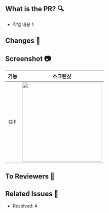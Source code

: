 ## What is the PR? 🔍
<!-- 아래 리스트를 지우고, 작업하게 된 배경을 적어주세요. -->
 - 작업 내용 1

## Changes 📝
<!-- 작업 내용 및 덧붙이고 싶은 내용이 있다면! -->

## Screenshot 📷
<!-- 작업한 화면이 있다면 스크린 샷으로 첨부해주세요.(선택!) -->

|    기능    |   스크린샷   |
| :-------------: | :----------: |
| GIF | <img src = "" width ="250">|

## To Reviewers 🙏
<!-- 리뷰어에게 주목했으면 하는 점 or 바라는 점을 적어주세요. -->

## Related Issues 💭
<!-- 작업한 이슈번호를 # 뒤에 붙여주세요. 수고했습니다~* -->
- Resolved: #
